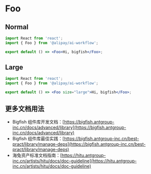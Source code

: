 # Foo

## Normal

```jsx
import React from 'react';
import { Foo } from '@alipay/ai-workflow';

export default () => <Foo>Hi, bigfish</Foo>;
```

## Large

```jsx
import React from 'react';
import { Foo } from '@alipay/ai-workflow';

export default () => <Foo size="large">Hi, bigfish</Foo>;
```

## 更多文档用法

- Bigfish 组件库开发文档：[https://bigfish.antgroup-inc.cn/docs/advanced/library](https://bigfish.antgroup-inc.cn/docs/advanced/library)
- Bigfish 组件库最佳实践：[https://bigfish.antgroup-inc.cn/best-pract/library/manage-deps](https://bigfish.antgroup-inc.cn/best-pract/library/manage-deps)
- 海兔资产标准文档指南：[https://hitu.antgroup-inc.cn/artists/hitu/docs/doc-guideline](https://hitu.antgroup-inc.cn/artists/hitu/docs/doc-guideline)
